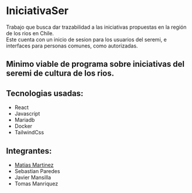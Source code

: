 # IniciativaSer
Trabajo que busca dar trazabilidad a las iniciativas propuestas en la región de los rios en Chile.  
Este cuenta con un inicio de sesion para los usuarios del seremi, e interfaces para personas comunes, como autorizadas.
## Minimo viable de programa sobre iniciativas del seremi de cultura de los rios.  
## Tecnologias usadas:
-  React
-  Javascript
-  Mariadb
-  Docker
-  TailwindCss
## Integrantes: 
-  [Matias Martinez](https://github.com/xNanoEngine)
-  Sebastian Paredes
-  Javier Mansilla
-  Tomas Manriquez
